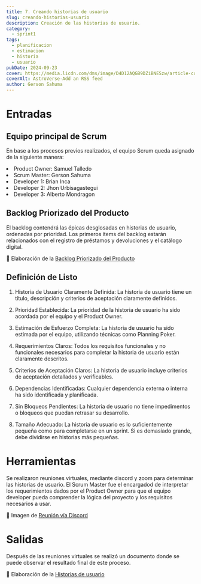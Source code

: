 ```yaml
---
title: 7. Creando historias de usuario
slug: creando-historias-usuario
description: Creación de las historias de usuario.
category:
  - sprint1
tags:
  - planificacion
  - estimacion
  - historia
  - usuario
pubDate: 2024-09-23
cover: https://media.licdn.com/dms/image/D4D12AQGB9DZiBNESzw/article-cover_image-shrink_600_2000/0/1699445474439?e=2147483647&v=beta&t=XJ5S3eaiTWZU86zHNZ_-pKu2zz6kKHf_x4W1GCRb7jM
coverAlt: AstroVerse-Add an RSS feed
author: Gerson Sahuma
---
```


# Entradas

## Equipo principal de Scrum

En base a los procesos previos realizados, el equipo Scrum queda asignado de la siguiente manera:
<li>Product Owner: Samuel Talledo</li>
<li>Scrum Master: Gerson Sahuma</li>
<li>Developer 1: Brian Inca</li>
<li>Developer 2: Jhon Urbisagastegui</li>
<li>Developer 3: Alberto Mondragon</li>

## Backlog Priorizado del Producto

El backlog contendrá las épicas desglosadas en historias de usuario, ordenadas por prioridad. Los primeros ítems del backlog estarán relacionados con el registro de préstamos y devoluciones y el catálogo digital.

📸 Elaboración de la <a href="https://drive.google.com/file/d/1z2v7B1X21mwVE7mpCWjL5NFTBboKI-Cd/view?usp=sharing" target="_blank">Backlog Priorizado del Producto</a>

## Definición de Listo

1. Historia de Usuario Claramente Definida: La historia de usuario tiene un título, descripción y criterios de aceptación claramente definidos.

2. Prioridad Establecida: La prioridad de la historia de usuario ha sido acordada por el equipo y el Product Owner.

3. Estimación de Esfuerzo Completa: La historia de usuario ha sido estimada por el equipo, utilizando técnicas como Planning Poker.

4. Requerimientos Claros: Todos los requisitos funcionales y no funcionales necesarios para completar la historia de usuario están claramente descritos.

5. Criterios de Aceptación Claros: La historia de usuario incluye criterios de aceptación detallados y verificables.

6. Dependencias Identificadas: Cualquier dependencia externa o interna ha sido identificada y planificada.

7. Sin Bloqueos Pendientes: La historia de usuario no tiene impedimentos o bloqueos que puedan retrasar su desarrollo.

8. Tamaño Adecuado: La historia de usuario es lo suficientemente pequeña como para completarse en un sprint. Si es demasiado grande, debe dividirse en historias más pequeñas.

# Herramientas

Se realizaron reuniones virtuales, mediante discord y zoom para determinar las historias de usuario.
El Scrum Master fue el encargadod de interpretar los requerimientos dados por el Product Owner para que el equipo developer pueda comprender la lógica del proyecto y los requisitos necesarios a usar.

📸 Imagen de <a href="https://drive.google.com/file/d/1gI1tGc1_WSGvLPyFvNxbNZn_A2AqGjO9/view?usp=sharing" target="_blank">Reunión vía Discord</a>

# Salidas

Después de las reuniones virtuales se realizó un documento donde se puede observar el resultado final de este proceso.

📂 Elaboración de la <a href="https://drive.google.com/file/d/17Q-l6-M55H6jM_oOMEp9LIDiv38livf_/view?usp=sharing" target="_blank">Historias de usuario</a>
